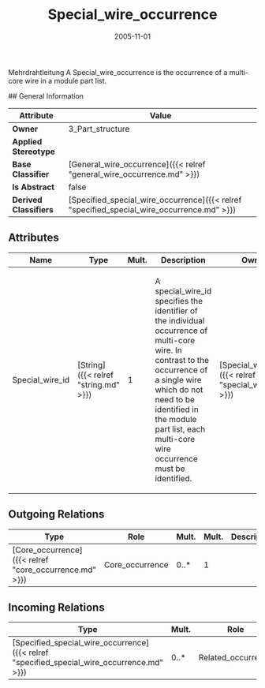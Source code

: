 ﻿---
title: Special_wire_occurrence
toc: false
type: specs
date: "2005-11-01"
draft: false
specification: KBL
version: 2.3.sr1
documentType: "Recommendation"
elementType: Class
classes:
  - Special_wire_occurrence
menu_name: kbl-2.3.sr1
---
<p>Mehrdrahtleitung  A Special_wire_occurrence is the occurrence of a multi-core wire in a module part list.</p>
## General Information

| Attribute               | Value |
|-------------------------|-------|
| **Owner**               | 3_Part_structure |
| **Applied Stereotype**  |   |
| **Base Classifier**     | [General_wire_occurrence]({{< relref "general_wire_occurrence.md" >}})<br/>  |
| **Is Abstract**         | false |
| **Derived Classifiers** | [Specified_special_wire_occurrence]({{< relref "specified_special_wire_occurrence.md" >}}) |

## Attributes
|  Name  |  Type  |  Mult.  |  Description  |  Owning Classifier  |
|--------|--------|---------|---------------|--------------|
|Special_wire_id | [String]({{< relref "string.md" >}}) | 1 | <p>A special_wire_id specifies the identifier of the individual occurrence of multi-core wire. In contrast to the occurrence of a single wire which do not need to be identified in the module part list, each multi-core wire occurrence must be identified.</p> | [Special_wire_occurrence]({{< relref "special_wire_occurrence.md" >}}) |

## Outgoing Relations
|    Type  |   Role   |   Mult.   |   Mult.   |   Description   |
|----------|----------|-----------|-----------|-----------------|
| [Core_occurrence]({{< relref "core_occurrence.md" >}}) | Core_occurrence | 0..* | 1 |  |
##  Incoming Relations
|    Type  |   Mult.  |   Role    |   Mult.   |   Description  |
|----------|----------|-----------|-----------|----------------|
| [Specified_special_wire_occurrence]({{< relref "specified_special_wire_occurrence.md" >}}) | 0..* | Related_occurrence | 1 |  |
